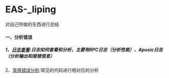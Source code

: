 # EAS-_liping

对自己所做的东西进行总结

#### 一、分析错误

##### 1、[日志查看](file/日志查看.md):日志如何查看和分析，主要有RPC日志（分析性能）、Apusic日志（分析输出和报错信息）

2、[常用错误分析](file/常用错误分析.md):常见的代码进行相对应的分析






